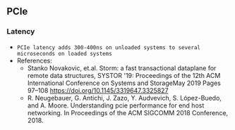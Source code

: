 ## PCIe

### Latency
* `PCIe latency adds 300-400ns on unloaded systems to several microseconds on loaded systems `
* References:
  *  Stanko Novakovic, et.al. Storm: a fast transactional dataplane for remote data structures,
     SYSTOR '19: Proceedings of the 12th ACM International Conference on Systems and StorageMay 2019 Pages 97–108
     https://doi.org/10.1145/3319647.3325827
  *  R. Neugebauer, G. Antichi, J. Zazo, Y. Audvevich, S. López-Buedo, and A. Moore. 
     Understanding pcie performance for end host networking. In Proceedings of the ACM SIGCOMM 2018 Conference, 2018.
